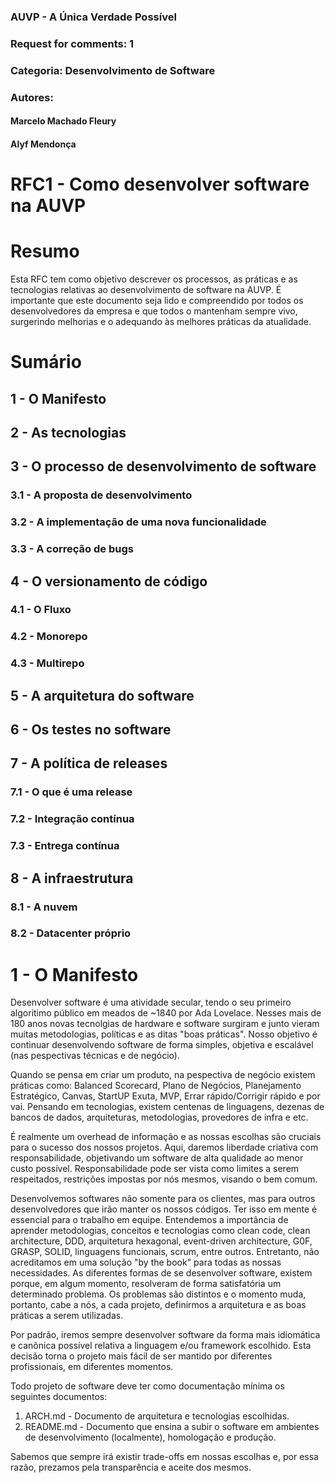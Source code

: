 ### AUVP - A Única Verdade Possível
### Request for comments: 1
### Categoria: Desenvolvimento de Software

### Autores:
#### Marcelo Machado Fleury
#### Alyf Mendonça

# RFC1 - Como desenvolver software na AUVP

# Resumo

Esta RFC tem como objetivo descrever os processos, as práticas e as tecnologias relativas ao desenvolvimento de software na AUVP. É importante que este documento seja lido e compreendido por todos os desenvolvedores da empresa e que todos o mantenham sempre vivo, surgerindo melhorias e o adequando às melhores práticas da atualidade. 

# Sumário

## 1 - O Manifesto
## 2 - As tecnologias
## 3 - O processo de desenvolvimento de software
### 3.1 - A proposta de desenvolvimento
### 3.2 - A implementação de uma nova funcionalidade
### 3.3 - A correção de bugs
## 4 - O versionamento de código
### 4.1 - O Fluxo
### 4.2 - Monorepo
### 4.3 - Multirepo
## 5 - A arquitetura do software
## 6 - Os testes no software
## 7 - A política de releases
### 7.1 - O que é uma release
### 7.2 - Integração contínua
### 7.3 - Entrega contínua
## 8 - A infraestrutura
### 8.1 - A nuvem
### 8.2 - Datacenter próprio


# 1 - O Manifesto

Desenvolver software é uma atividade secular, tendo o seu primeiro algoritimo público em meados de ~1840 por Ada Lovelace. Nesses mais de 180 anos novas tecnolgias de hardware e software surgiram e junto vieram muitas metodologias, políticas e as ditas "boas práticas". Nosso objetivo é continuar desenvolvendo software de forma simples, objetiva e escalável (nas pespectivas técnicas e de negócio).

Quando se pensa em criar um produto, na pespectiva de negócio existem práticas como: Balanced Scorecard, Plano de Negócios, Planejamento Estratégico, Canvas, StartUP Exuta, MVP, Errar rápido/Corrigir rápido e por vai. Pensando em tecnologias, existem centenas de linguagens, dezenas de bancos de dados, arquiteturas, metodologias, provedores de infra e etc.

É realmente um overhead de informação e as nossas escolhas são cruciais para o sucesso dos nossos projetos. Aqui, daremos liberdade criativa com responsabilidade, objetivando um software de alta qualidade ao menor custo possível. Responsabilidade pode ser vista como limites a serem respeitados, restrições impostas por nós mesmos, visando o bem comum.

Desenvolvemos softwares não somente para os clientes, mas para outros desenvolvedores que irão manter os nossos códigos. Ter isso em mente é essencial para o trabalho em equipe. Entendemos a importância de aprender metodologias, conceitos e tecnologias como clean code, clean architecture, DDD, arquitetura hexagonal, event-driven architecture, G0F, GRASP, SOLID, linguagens funcionais, scrum, entre outros. Entretanto, não acreditamos em uma solução "by the book" para todas as nossas necessidades. As diferentes formas de se desenvolver software, existem porque, em algum momento, resolveram de forma satisfatória um determinado problema. Os problemas são distintos e o momento muda, portanto, cabe a nós, a cada projeto, definirmos a arquitetura e as boas práticas a serem utilizadas.

Por padrão, iremos sempre desenvolver software da forma mais idiomática e canônica possível relativa a linguagem e/ou framework escolhido. Esta decisão torna o projeto mais fácil de ser mantido por diferentes profissionais, em diferentes momentos.

Todo projeto de software deve ter como documentação mínima os seguintes documentos:
1. ARCH.md - Documento de arquitetura e tecnologias escolhidas.
2. README.md - Documento que ensina a subir o software em ambientes de desenvolvimento (localmente), homologação e produção.

Sabemos que sempre irá existir trade-offs em nossas escolhas e, por essa razão, prezamos pela transparência e aceite dos mesmos.